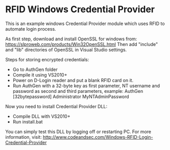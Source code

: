 RFID Windows Credential Provider
=============

This is an example windows Credential Provider module which uses RFID to automate login process.

As first step, download and install OpenSSL for windows from: https://slproweb.com/products/Win32OpenSSL.html
Then add "include" and "lib" directories of OpenSSL in Visual Studio settings.

Steps for storing encrypted credentials:
- Go to AuthGen folder
- Compile it using VS2010+
- Power on D-Login reader and put a blank RFID card on it.
- Run AuthGen with a 32-byte key as first parameter, NT username and password as second and third parameters, example:
AuthGen [32bytepassword] Administrator MyNTAdminPassword

Now you need to install Credential Provider DLL:
- Compile DLL with VS2010+
- Run install.bat

You can simply test this DLL by logging off or restarting PC.
For more information, visit: http://www.codeandsec.com/Windows-RFID-Login-Credential-Provider
